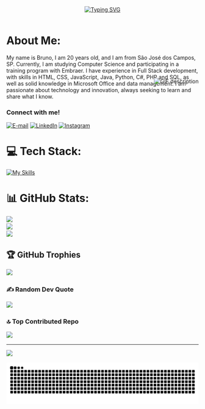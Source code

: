 <div align="center">
  <a href="https://git.io/typing-svg">
    <img src="https://readme-typing-svg.demolab.com?font=Fira+Code&weight=500&size=22&pause=1000&color=32CD32&center=true&vCenter=true&random=false&width=524&lines=Welcome+to+my+profile!" alt="Typing SVG">
  </a>
</div>
<img align="center" alt="" src="https://i.imgur.com/jGruCum.gif">


# About Me:
My name is Bruno, I am 20 years old, and I am from São José dos Campos, SP. Currently, I am studying Computer Science and participating in a training program with Embraer. I have experience in Full Stack development, with skills in HTML, CSS, JavaScript, Java, Python, C#, PHP and SQL, as well as solid knowledge in Microsoft Office and data management. I am passionate about technology and innovation, always seeking to learn and share what I know. 
  <img align="right" alt="GIF description" height="190px" src="https://media3.giphy.com/media/v1.Y2lkPTc5MGI3NjExcW9vM2thMjN5cTF6ZHloY3JhbTJqc2wxcXpkMDFyODRpb2lyZTBpMyZlcD12MV9pbnRlcm5hbF9naWZfYnlfaWQmY3Q9cw/qRJyqHV5qlqCV6qnFy/giphy.gif" style="position: relative; top: -40px;">


<h3 align="left">Connect with me!</h3>

[![E-mail](https://img.shields.io/badge/-Email-000?style=for-the-badge&logo=microsoft-outlook&logoColor=FF00F6&color:FFF)](mailto:brunohenriq893@gmail.com)
[![LinkedIn](https://img.shields.io/badge/-LinkedIn-000?style=for-the-badge&logo=linkedin&logoColor=FF00F6&color:FFF)](https://www.linkedin.com/in/bruno-henrique2804)
[![Instagram](https://img.shields.io/badge/-Instagram-000?style=for-the-badge&logo=instagram&logoColor=FF00F6&color:FFF)](https://www.instagram.com/bh.moura28?igsh=cmY1d2kyZ3pheDhl)

# 💻 Tech Stack:
[![My Skills](https://skillicons.dev/icons?i=html,css,js,java,cs,py,mysql,react,vite,nodejs,idea,pycharm,vscode,linux,kali)](https://skillicons.dev)

# 📊 GitHub Stats:
![](https://github-readme-stats.vercel.app/api?username=bruno-moura-2804&theme=dark&hide_border=false&include_all_commits=true&count_private=true)<br/>
![](https://nirzak-streak-stats.vercel.app/?user=bruno-moura-2804&theme=dark&hide_border=false)<br/>
![](https://github-readme-stats.vercel.app/api/top-langs/?username=bruno-moura-2804&theme=dark&hide_border=false&include_all_commits=true&count_private=true&layout=compact)

## 🏆 GitHub Trophies
![](https://github-profile-trophy.vercel.app/?username=bruno-moura-2804&theme=radical&no-frame=false&no-bg=true&margin-w=4)

### ✍️ Random Dev Quote
![](https://quotes-github-readme.vercel.app/api?type=horizontal&theme=radical)

### 🔝 Top Contributed Repo
![](https://github-contributor-stats.vercel.app/api?username=bruno-moura-2804&limit=5&theme=dark&combine_all_yearly_contributions=true)

---
[![](https://visitcount.itsvg.in/api?id=bruno-moura-2804&icon=0&color=0)](https://visitcount.itsvg.in)

<picture align="center">
  <source media="(prefers-color-scheme: dark)" srcset="https://raw.githubusercontent.com/bruno-moura-2804/bruno-moura-2804/output/github-contribution-grid-snake-dark.svg">
  <source media="(prefers-color-scheme: light)" srcset="https://raw.githubusercontent.com/bruno-moura-2804/bruno-moura-2804/output/github-contribution-grid-snake-dark.svg">
  <img align="center" alt="github contribution grid snake animation" src="https://raw.githubusercontent.com/bruno-moura-2804/bruno-moura-2804/output/github-contribution-grid-snake.svg">
</picture>


